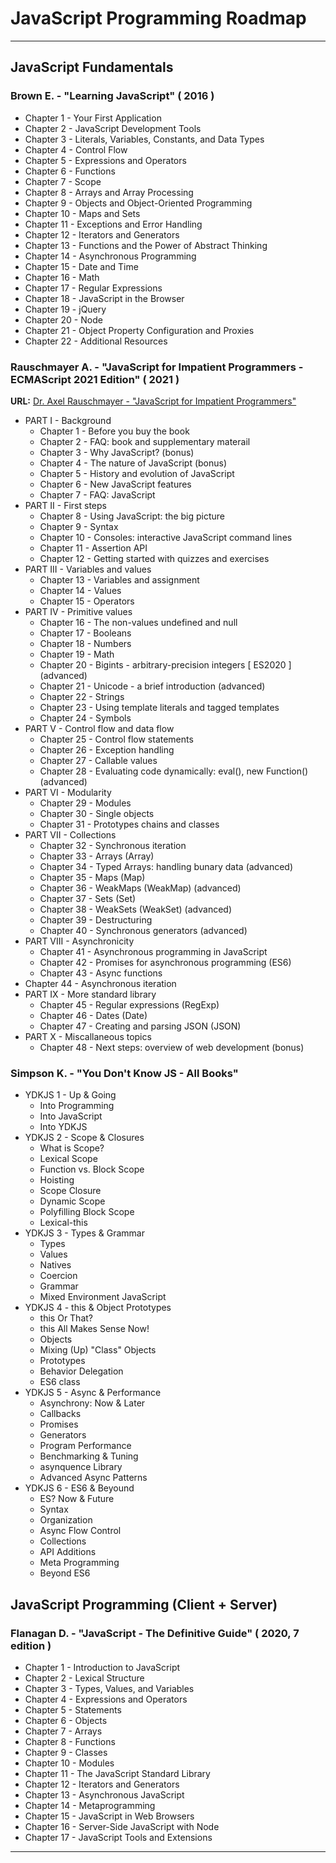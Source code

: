 # JavaScript Programming Roadmap

---

## JavaScript Fundamentals

### Brown E. - "Learning JavaScript" ( 2016 )

* Chapter 1 - Your First Application
* Chapter 2 - JavaScript Development Tools
* Chapter 3 - Literals, Variables, Constants, and Data Types
* Chapter 4 - Control Flow
* Chapter 5 - Expressions and Operators
* Chapter 6 - Functions
* Chapter 7 - Scope
* Chapter 8 - Arrays and Array Processing
* Chapter 9 - Objects and Object-Oriented Programming
* Chapter 10 - Maps and Sets
* Chapter 11 - Exceptions and Error Handling
* Chapter 12 - Iterators and Generators
* Chapter 13 - Functions and the Power of Abstract Thinking
* Chapter 14 - Asynchronous Programming
* Chapter 15 - Date and Time
* Chapter 16 - Math
* Chapter 17 - Regular Expressions
* Chapter 18 - JavaScript in the Browser
* Chapter 19 - jQuery
* Chapter 20 - Node
* Chapter 21 - Object Property Configuration and Proxies
* Chapter 22 - Additional Resources

### Rauschmayer A. - "JavaScript for Impatient Programmers - ECMAScript 2021 Edition" ( 2021 )

**URL:** [Dr. Axel Rauschmayer - "JavaScript for Impatient Programmers"](https://exploringjs.com/impatient-js/index.html)

* PART I - Background
  * Chapter 1 - Before you buy the book
  * Chapter 2 - FAQ: book and supplementary materail
  * Chapter 3 - Why JavaScript? (bonus)
  * Chapter 4 - The nature of JavaScript (bonus)
  * Chapter 5 - History and evolution of JavaScript
  * Chapter 6 - New JavaScript features
  * Chapter 7 - FAQ: JavaScript
* PART II - First steps
  * Chapter 8 - Using JavaScript: the big picture
  * Chapter 9 - Syntax
  * Chapter 10 - Consoles: interactive JavaScript command lines
  * Chapter 11 - Assertion API
  * Chapter 12 - Getting started with quizzes and exercises
* PART III - Variables and values
  * Chapter 13 - Variables and assignment
  * Chapter 14 - Values
  * Chapter 15 - Operators
* PART IV - Primitive values
  * Chapter 16 - The non-values undefined and null
  * Chapter 17 - Booleans
  * Chapter 18 - Numbers
  * Chapter 19 - Math
  * Chapter 20 - Bigints - arbitrary-precision integers [ ES2020 ] (advanced)
  * Chapter 21 - Unicode - a brief introduction (advanced)
  * Chapter 22 - Strings
  * Chapter 23 - Using template literals and tagged templates
  * Chapter 24 - Symbols
* PART V - Control flow and data flow
  * Chapter 25 - Control flow statements
  * Chapter 26 - Exception handling
  * Chapter 27 - Callable values
  * Chapter 28 - Evaluating code dynamically: eval(), new Function() (advanced)
* PART VI - Modularity
  * Chapter 29 - Modules
  * Chapter 30 - Single objects
  * Chapter 31 - Prototypes chains and classes
* PART VII - Collections
  * Chapter 32 - Synchronous iteration
  * Chapter 33 - Arrays (Array)
  * Chapter 34 - Typed Arrays: handling bunary data (advanced)
  * Chapter 35 - Maps (Map)
  * Chapter 36 - WeakMaps (WeakMap) (advanced)
  * Chapter 37 - Sets (Set)
  * Chapter 38 - WeakSets (WeakSet) (advanced)
  * Chapter 39 - Destructuring
  * Chapter 40 - Synchronous generators (advanced)
* PART VIII - Asynchronicity
  * Chapter 41 - Asynchronous programming in JavaScript
  * Chapter 42 - Promises for asynchronous programming (ES6)
  * Chapter 43 - Async functions
* Chapter 44 - Asynchronous iteration
* PART IX - More standard library
  * Chapter 45 - Regular expressions (RegExp)
  * Chapter 46 - Dates (Date)
  * Chapter 47 - Creating and parsing JSON (JSON)
* PART X - Miscallaneous topics
  * Chapter 48 - Next steps: overview of web development (bonus)

### Simpson K. - "You Don't Know JS - All Books"

* YDKJS 1 - Up & Going
  * Into Programming
  * Into JavaScript
  * Into YDKJS
* YDKJS 2 - Scope & Closures
  * What is Scope?
  * Lexical Scope
  * Function vs. Block Scope
  * Hoisting
  * Scope Closure
  * Dynamic Scope
  * Polyfilling Block Scope
  * Lexical-this
* YDKJS 3 - Types & Grammar
  * Types
  * Values
  * Natives
  * Coercion
  * Grammar
  * Mixed Environment JavaScript
* YDKJS 4 - this & Object Prototypes
  * this Or That?
  * this All Makes Sense Now!
  * Objects
  * Mixing (Up) "Class" Objects
  * Prototypes
  * Behavior Delegation
  * ES6 class
* YDKJS 5 - Async & Performance
  * Asynchrony: Now & Later
  * Callbacks
  * Promises
  * Generators
  * Program Performance
  * Benchmarking & Tuning
  * asynquence Library
  * Advanced Async Patterns
* YDKJS 6 - ES6 & Beyound
  * ES? Now & Future
  * Syntax
  * Organization
  * Async Flow Control
  * Collections
  * API Additions
  * Meta Programming
  * Beyond ES6

## JavaScript Programming (Client + Server)

### Flanagan D. - "JavaScript - The Definitive Guide" ( 2020, 7 edition )

* Chapter 1 - Introduction to JavaScript
* Chapter 2 - Lexical Structure
* Chapter 3 - Types, Values, and Variables
* Chapter 4 - Expressions and Operators
* Chapter 5 - Statements
* Chapter 6 - Objects
* Chapter 7 - Arrays
* Chapter 8 - Functions
* Chapter 9 - Classes
* Chapter 10 - Modules
* Chapter 11 - The JavaScript Standard Library
* Chapter 12 - Iterators and Generators
* Chapter 13 - Asynchronous JavaScript
* Chapter 14 - Metaprogramming
* Chapter 15 - JavaScript in Web Browsers
* Chapter 16 - Server-Side JavaScript with Node
* Chapter 17 - JavaScript Tools and Extensions

---
